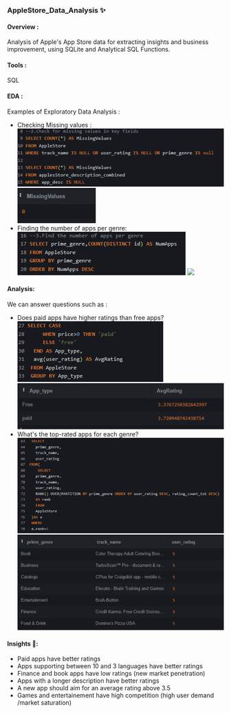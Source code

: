 ### AppleStore_Data_Analysis ✨

#### Overview :
Analysis of Apple's App Store data for extracting insights and business improvement, using SQLite and Analytical SQL Functions.
#### Tools :
SQL
#### EDA :
Examples of Exploratory Data Analysis :
- Checking Missing values :
  ![](Examples/eda.PNG)
  ![](Examples/tab1.PNG)
- Finding the number of apps per genre:
  ![](Examples/eda2.PNG)
  ![](Examples/tab2.PNG)
#### Analysis:
We can answer questions such as :
- Does paid apps have higher ratings than free apps?
  ![](Examples/eda3.PNG)
  ![](Examples/tab3.PNG)
- What's the top-rated apps for each genre?
  ![](Examples/eda4.PNG)
  ![](Examples/tab4.PNG)

#### Insights 🔮:
- Paid apps  have better ratings 
- Apps supporting between 10 and 3 languages have better ratings 
- Finance and book apps have low ratings (new market penetration)
- Apps with a longer description have better ratings
- A new app should aim for an average rating above 3.5 
- Games and entertainement have high competition (high user demand /market saturation)


